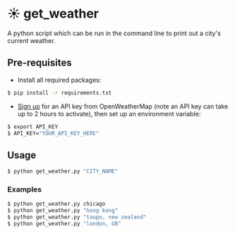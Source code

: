 # :sunny: get_weather
A python script which can be run in the command line to print out a city's current weather.

## Pre-requisites
- Install all required packages:
```sh
$ pip install -r requirements.txt
```
- [Sign up](https://home.openweathermap.org/users/sign_up) for an API key from OpenWeatherMap (note an API key can take up to 2 hours to activate), then set up an environment variable:
```sh
$ export API_KEY
$ API_KEY="YOUR_API_KEY_HERE"
```

## Usage
```sh
$ python get_weather.py "CITY_NAME"
```

### Examples
```sh
$ python get_weather.py chicago
$ python get_weather.py "hong kong"
$ python get_weather.py "taupo, new zealand"
$ python get_weather.py "london, GB"
```